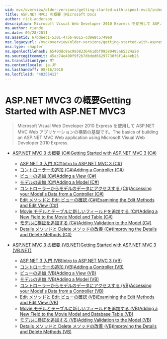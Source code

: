 ```yaml
---
uid: mvc/overview/older-versions/getting-started-with-aspnet-mvc3/index
title: ASP.NET MVC3 の概要 |Microsoft Docs
author: rick-anderson
description: Microsoft Visual Web Developer 2010 Express を使用して ASP.NET MVC Web アプリケーションの構築の基礎です。
ms.author: riande
ms.date: 09/28/2011
ms.assetid: 67bdeec1-5301-4756-8615-cd9e8c5749e0
msc.legacyurl: /mvc/overview/older-versions/getting-started-with-aspnet-mvc3
msc.type: chapter
ms.openlocfilehash: 6540ddc8ac9938236461dbf09380495ab5324a20
ms.sourcegitcommit: 45ac74e400f9f2b7dbded66297730f6f14a4eb25
ms.translationtype: MT
ms.contentlocale: ja-JP
ms.lasthandoff: 08/16/2018
ms.locfileid: "48255412"
---
```

<a name="getting-started-with-aspnet-mvc3"></a><span data-ttu-id="d1b88-103">ASP.NET MVC3 の概要</span><span class="sxs-lookup"><span data-stu-id="d1b88-103">Getting Started with ASP.NET MVC3</span></span>
====================
> <span data-ttu-id="d1b88-104">Microsoft Visual Web Developer 2010 Express を使用して ASP.NET MVC Web アプリケーションの構築の基礎です。</span><span class="sxs-lookup"><span data-stu-id="d1b88-104">The basics of building an ASP.NET MVC Web application using Microsoft Visual Web Developer 2010 Express.</span></span>


- [<span data-ttu-id="d1b88-105">ASP.NET MVC 3 の概要 (C#)</span><span class="sxs-lookup"><span data-stu-id="d1b88-105">Getting Started with ASP.NET MVC 3 (C#)</span></span>](cs/index.md)

    - [<span data-ttu-id="d1b88-106">ASP.NET 3 入門 (C#)</span><span class="sxs-lookup"><span data-stu-id="d1b88-106">Intro to ASP.NET MVC 3 (C#)</span></span>](cs/intro-to-aspnet-mvc-3.md)
    - [<span data-ttu-id="d1b88-107">コントローラーの追加 (C#)</span><span class="sxs-lookup"><span data-stu-id="d1b88-107">Adding a Controller (C#)</span></span>](cs/adding-a-controller.md)
    - [<span data-ttu-id="d1b88-108">ビューの追加 (C#)</span><span class="sxs-lookup"><span data-stu-id="d1b88-108">Adding a View (C#)</span></span>](cs/adding-a-view.md)
    - [<span data-ttu-id="d1b88-109">モデルの追加 (C#)</span><span class="sxs-lookup"><span data-stu-id="d1b88-109">Adding a Model (C#)</span></span>](cs/adding-a-model.md)
    - [<span data-ttu-id="d1b88-110">コントローラーからモデルのデータにアクセスする (C#)</span><span class="sxs-lookup"><span data-stu-id="d1b88-110">Accessing your Model's Data from a Controller (C#)</span></span>](cs/accessing-your-models-data-from-a-controller.md)
    - [<span data-ttu-id="d1b88-111">Edit メソッドと Edit ビューの確認 (C#)</span><span class="sxs-lookup"><span data-stu-id="d1b88-111">Examining the Edit Methods and Edit View (C#)</span></span>](cs/examining-the-edit-methods-and-edit-view.md)
    - [<span data-ttu-id="d1b88-112">Movie モデルとテーブルに新しいフィールドを追加する (C#)</span><span class="sxs-lookup"><span data-stu-id="d1b88-112">Adding a New Field to the Movie Model and Table (C#)</span></span>](cs/adding-a-new-field.md)
    - [<span data-ttu-id="d1b88-113">モデルに検証を追加する (C#)</span><span class="sxs-lookup"><span data-stu-id="d1b88-113">Adding Validation to the Model (C#)</span></span>](cs/adding-validation-to-the-model.md)
    - [<span data-ttu-id="d1b88-114">Details メソッドと Delete メソッドの改善 (C#)</span><span class="sxs-lookup"><span data-stu-id="d1b88-114">Improving the Details and Delete Methods (C#)</span></span>](cs/improving-the-details-and-delete-methods.md)
- [<span data-ttu-id="d1b88-115">ASP.NET MVC 3 の概要 (VB.NET)</span><span class="sxs-lookup"><span data-stu-id="d1b88-115">Getting Started with ASP.NET MVC 3 (VB.NET)</span></span>](vb/index.md)

    - [<span data-ttu-id="d1b88-116">ASP.NET 3 入門 (VB)</span><span class="sxs-lookup"><span data-stu-id="d1b88-116">Intro to ASP.NET MVC 3 (VB)</span></span>](vb/intro-to-aspnet-mvc-3.md)
    - [<span data-ttu-id="d1b88-117">コントローラーの追加 (VB)</span><span class="sxs-lookup"><span data-stu-id="d1b88-117">Adding a Controller (VB)</span></span>](vb/adding-a-controller.md)
    - [<span data-ttu-id="d1b88-118">ビューの追加 (VB)</span><span class="sxs-lookup"><span data-stu-id="d1b88-118">Adding a View (VB)</span></span>](vb/adding-a-view.md)
    - [<span data-ttu-id="d1b88-119">モデルの追加 (VB)</span><span class="sxs-lookup"><span data-stu-id="d1b88-119">Adding a Model (VB)</span></span>](vb/adding-a-model.md)
    - [<span data-ttu-id="d1b88-120">コントローラーからモデルのデータにアクセスする (VB)</span><span class="sxs-lookup"><span data-stu-id="d1b88-120">Accessing your Model's Data from a Controller (VB)</span></span>](vb/accessing-your-models-data-from-a-controller.md)
    - [<span data-ttu-id="d1b88-121">Edit メソッドと Edit ビューの確認 (VB)</span><span class="sxs-lookup"><span data-stu-id="d1b88-121">Examining the Edit Methods and Edit View (VB)</span></span>](vb/examining-the-edit-methods-and-edit-view.md)
    - [<span data-ttu-id="d1b88-122">Movie モデルとテーブルに新しいフィールドを追加する (VB)</span><span class="sxs-lookup"><span data-stu-id="d1b88-122">Adding a New Field to the Movie Model and Database Table (VB)</span></span>](vb/adding-a-new-field.md)
    - [<span data-ttu-id="d1b88-123">モデルに検証を追加する (VB)</span><span class="sxs-lookup"><span data-stu-id="d1b88-123">Adding Validation to the Model (VB)</span></span>](vb/adding-validation-to-the-model.md)
    - [<span data-ttu-id="d1b88-124">Details メソッドと Delete メソッドの改善 (VB)</span><span class="sxs-lookup"><span data-stu-id="d1b88-124">Improving the Details and Delete Methods (VB)</span></span>](vb/improving-the-details-and-delete-methods.md)
